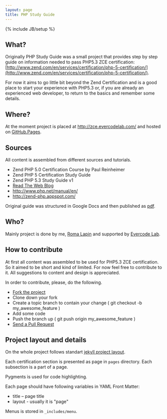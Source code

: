 ```yaml
---
layout: page
title: PHP Study Guide
---
```

{% include JB/setup %}

## What?

Originally PHP Study Guide was a small project that provides step by step guide on information needed to pass PHP5.3 ZCE certification: [http://www.zend.com/en/services/certification/php-5-certification/](http://www.zend.com/en/services/certification/php-5-certification/).

For now it aims to go little bit beyond the Zend Certification and is a good place to start your experience with PHP5.3 or, if you are already an experienced web developer, to return to the basics and remember some details.

## Where?

At the moment project is placed at <http://zce.evercodelab.com/> and hosted on [GitHub.Pages](http://pages.github.com).

## Sources

All content is assembled from different sources and tutorials.

* Zend PHP 5.0 Certification Course by Paul Reinheimer
* Zend PHP 5 Certification Study Guide
* Zend PHP 5.3 Study Guide v1
* [Read The Web Blog](http://readtheweb.info/index.php?s=Zend+PHP+5+Certification+Exam&submit=Go)
* <http://www.php.net/manual/en/>
* <http://zend-php.appspot.com/>

Original guide was structured in Google Docs and then published as [pdf](http://victimofbabylon.com/zce-php-53-study-guide).

## Who?

Mainly project is done by me, [Roma Lapin](https://github.com/memphys) and supported by [Evercode Lab](http://www.evercodelab.com/).

## How to contribute

At first all content was assembled to be used for PHP5.3 ZCE certification. So it aimed to be short and kind of limited. For now feel free to contribute to it. All suggestions to content and design is appreciated.

In order to contribute, please, do the following.

* [Fork the project](http://help.github.com/fork-a-repo/)
* Clone down your fork
* Create a topic branch to contain your change ( git checkout -b my_awesome_feature )
* Add some code
* Push the branch up ( git push origin my_awesome_feature )
* [Send a Pull Request](http://help.github.com/send-pull-requests/)

## Project layout and details

On the whole project follows standart [jekyll project layout](https://github.com/mojombo/jekyll/wiki/usage).

Each certification section is presented as page in `pages` directory. Each subsection is a part of a page.

Pygments is used for code highlighting.

Each page should have following variables in YAML Front Matter:

* title – page title
* layout - usually it is "page"

Menus is stored in `_includes/menu`.
